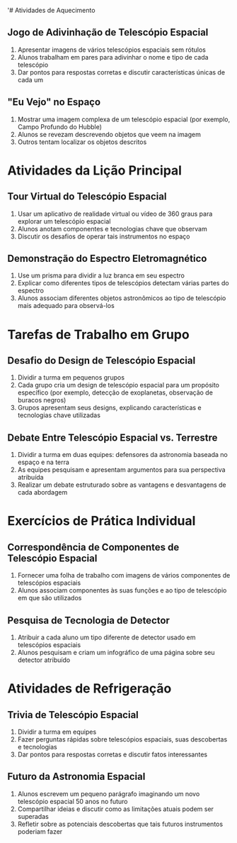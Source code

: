 '# Atividades de Aquecimento

## Jogo de Adivinhação de Telescópio Espacial
1. Apresentar imagens de vários telescópios espaciais sem rótulos
2. Alunos trabalham em pares para adivinhar o nome e tipo de cada telescópio
3. Dar pontos para respostas corretas e discutir características únicas de cada um

## "Eu Vejo" no Espaço
1. Mostrar uma imagem complexa de um telescópio espacial (por exemplo, Campo Profundo do Hubble)
2. Alunos se revezam descrevendo objetos que veem na imagem
3. Outros tentam localizar os objetos descritos

# Atividades da Lição Principal

## Tour Virtual do Telescópio Espacial
1. Usar um aplicativo de realidade virtual ou vídeo de 360 graus para explorar um telescópio espacial
2. Alunos anotam componentes e tecnologias chave que observam
3. Discutir os desafios de operar tais instrumentos no espaço

## Demonstração do Espectro Eletromagnético
1. Use um prisma para dividir a luz branca em seu espectro
2. Explicar como diferentes tipos de telescópios detectam várias partes do espectro
3. Alunos associam diferentes objetos astronômicos ao tipo de telescópio mais adequado para observá-los

# Tarefas de Trabalho em Grupo

## Desafio do Design de Telescópio Espacial
1. Dividir a turma em pequenos grupos
2. Cada grupo cria um design de telescópio espacial para um propósito específico (por exemplo, detecção de exoplanetas, observação de buracos negros)
3. Grupos apresentam seus designs, explicando características e tecnologias chave utilizadas

## Debate Entre Telescópio Espacial vs. Terrestre
1. Dividir a turma em duas equipes: defensores da astronomia baseada no espaço e na terra
2. As equipes pesquisam e apresentam argumentos para sua perspectiva atribuída
3. Realizar um debate estruturado sobre as vantagens e desvantagens de cada abordagem

# Exercícios de Prática Individual

## Correspondência de Componentes de Telescópio Espacial
1. Fornecer uma folha de trabalho com imagens de vários componentes de telescópios espaciais
2. Alunos associam componentes às suas funções e ao tipo de telescópio em que são utilizados

## Pesquisa de Tecnologia de Detector
1. Atribuir a cada aluno um tipo diferente de detector usado em telescópios espaciais
2. Alunos pesquisam e criam um infográfico de uma página sobre seu detector atribuído

# Atividades de Refrigeração

## Trivia de Telescópio Espacial
1. Dividir a turma em equipes
2. Fazer perguntas rápidas sobre telescópios espaciais, suas descobertas e tecnologias
3. Dar pontos para respostas corretas e discutir fatos interessantes

## Futuro da Astronomia Espacial
1. Alunos escrevem um pequeno parágrafo imaginando um novo telescópio espacial 50 anos no futuro
2. Compartilhar ideias e discutir como as limitações atuais podem ser superadas
3. Refletir sobre as potenciais descobertas que tais futuros instrumentos poderiam fazer